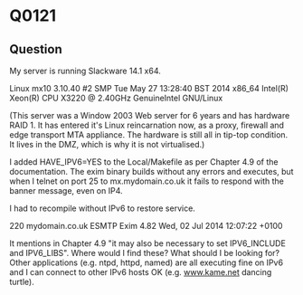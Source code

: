 Q0121
=====

Question
--------

My server is running Slackware 14.1 x64.

Linux mx10 3.10.40 #2 SMP Tue May 27 13:28:40 BST 2014 x86_64 Intel(R) Xeon(R) CPU           X3220  @ 2.40GHz GenuineIntel GNU/Linux

(This server was a Window 2003 Web server for 6 years and has hardware RAID 1.  It has entered it's Linux reincarnation now, as a proxy, firewall and edge transport MTA appliance.  The hardware is still all in tip-top condition.  It lives in the DMZ, which is why it is not virtualised.)

I added HAVE_IPV6=YES to the Local/Makefile as per Chapter 4.9 of the documentation.  The exim binary builds without any errors and executes, but when I telnet on port 25 to mx.mydomain.co.uk it fails to respond with the banner message, even on IP4.

I had to recompile without IPv6 to restore service.

220 mydomain.co.uk ESMTP Exim 4.82 Wed, 02 Jul 2014 12:07:22 +0100

It mentions in Chapter 4.9 "it may also be necessary to set IPV6_INCLUDE and IPV6_LIBS".  Where would I find these?  What should I be looking for?  Other applications (e.g. ntpd, httpd, named) are all executing fine on IPv6 and I can connect to other IPv6 hosts OK (e.g. www.kame.net dancing turtle).
